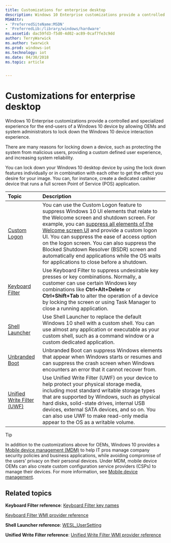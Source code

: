 ```yaml
---
title: Customizations for enterprise desktop
description: Windows 10 Enterprise customizations provide a controlled and specialized experience for the end-users of a Windows 10 device by allowing OEMs and system administrators to lock down the Windows 10 device interaction experience.
MSHAttr:
- 'PreferredSiteName:MSDN'
- 'PreferredLib:/library/windows/hardware'
ms.assetid: dac59fd3-f5d0-4d02-ac89-0caf7fe3c9dd
author: TerryWarwick
ms.author: twarwick
ms.prod: windows-iot
ms.technology: iot
ms.date: 04/30/2018
ms.topic: article


---
```

# Customizations for enterprise desktop

Windows 10 Enterprise customizations provide a controlled and specialized experience for the end-users of a Windows 10 device by allowing OEMs and system administrators to lock down the Windows 10 device interaction experience.

There are many reasons for locking down a device, such as protecting the system from malicious users, providing a custom defined user experience, and increasing system reliability.

You can lock down your Windows 10 desktop device by using the lock down features individually or in combination with each other to get the effect you desire for your image. You can, for instance, create a dedicated cashier device that runs a full screen Point of Service (POS) application.

| Topic                                                   | Description                                                                                         |
|:--------------------------------------------------------|:----------------------------------------------------------------------------------------------------|
| [Custom Logon](custom-logon.md)  | You can use the Custom Logon feature to suppress Windows 10 UI elements that relate to the Welcome screen and shutdown screen. For example, you can [suppress all elements of the Welcome screen UI](complementary-features-to-custom-logon.md) and provide a custom logon UI. You can suppress the ease of access option on the logon screen. You can also suppress the Blocked Shutdown Resolver (BSDR) screen and automatically end applications while the OS waits for applications to close before a shutdown.    |
| [Keyboard Filter](keyboardfilter.md)     | Use Keyboard Filter to suppress undesirable key presses or key combinations. Normally, a customer can use certain Windows key combinations like <strong>Ctrl+Alt+Delete</strong> or <strong>Ctrl+Shift+Tab</strong> to alter the operation of a device by locking the screen or using Task Manager to close a running application.   |
| [Shell Launcher](shell-launcher.md)   | Use Shell Launcher to replace the default Windows 10 shell with a custom shell. You can use almost any application or executable as your custom shell, such as a command window or a custom dedicated application.    |
| [Unbranded Boot](unbranded-boot.md)    | Unbranded Boot can suppress Windows elements that appear when Windows starts or resumes and can suppress the crash screen when Windows encounters an error that it cannot recover from.    |
| [Unified Write Filter (UWF)](unified-write-filter.md)    | Use Unified Write Filter (UWF) on your device to help protect your physical storage media, including most standard writable storage types that are supported by Windows, such as physical hard disks, solid-state drives, internal USB devices, external SATA devices, and so on. You can also use UWF to make read-only media appear to the OS as a writable volume.  |

> [!Tip]
> In addition to the customizations above for OEMs, Windows 10 provides a [Mobile device management (MDM)](/windows/client-management/mdm/) to help IT pros manage company security policies and business applications, while avoiding compromise of the users’ privacy on their personal devices. Under MDM, mobile device OEMs can also create custom configuration service providers (CSPs) to manage their devices. For more information, see [Mobile device management](/windows/client-management/mdm/).

## Related topics

**Keyboard Filter reference**: [Keyboard Filter key names](keyboardfilter-key-names.md)

[Keyboard Filter WMI provider reference](keyboardfilter-wmi-provider-reference.md)

**Shell Launcher reference**: [WESL\_UserSetting](wesl-usersetting.md)

**Unified Write Filter reference**: [Unified Write Filter WMI provider reference](uwf-wmi-provider-reference.md)